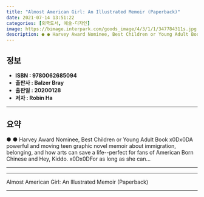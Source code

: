 ```yaml
---
title: "Almost American Girl: An Illustrated Memoir (Paperback)"
date: 2021-07-14 13:51:22
categories: [외국도서, 예술-디자인]
image: https://bimage.interpark.com/goods_image/4/3/1/1/347784311s.jpg
description: ● ● Harvey Award Nominee, Best Children or Young Adult Book x0Dx0DA powerful and moving teen graphic novel memoir about immigration, belonging, and how arts c
---
```


## **정보**

- **ISBN : 9780062685094**
- **출판사 : Balzer   Bray**
- **출판일 : 20200128**
- **저자 : Robin Ha**

------



## **요약**

●  ●  Harvey Award Nominee, Best Children or Young Adult Book x0Dx0DA powerful and moving teen graphic novel memoir about immigration, belonging, and how arts can save a life--perfect for fans of American Born Chinese and Hey, Kiddo. x0Dx0DFor as long as she can... 

------



------


Almost American Girl: An Illustrated Memoir (Paperback) 

------


